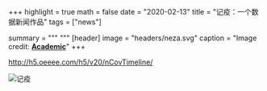 +++
highlight = true
math = false
date = "2020-02-13"
title = "记疫：一个数据新闻作品"
tags = ["news"]

summary = """ 
"""
[header]
image = "headers/neza.svg"
caption = "Image credit: [**Academic**](https://github.com/gcushen/hugo-academic/)"
+++ 

http://h5.oeeee.com/h5/v20/nCovTimeline/


![记疫](https://upload-images.jianshu.io/upload_images/38934-32209813c1f3b0f5.png?imageMogr2/auto-orient/strip%7CimageView2/2/w/1240)
